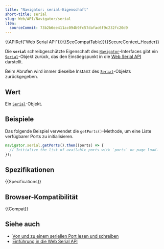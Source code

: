 ```yaml
---
title: "Navigator: serial-Eigenschaft"
short-title: serial
slug: Web/API/Navigator/serial
l10n:
  sourceCommit: 73b2b6ee411ac094b9fc57dafac6f9c232fc20d9
---
```


{{APIRef("Web Serial API")}}{{SeeCompatTable}}{{SecureContext_Header}}

Die **`serial`** schreibgeschützte Eigenschaft des [`Navigator`](/de/docs/Web/API/Navigator)-Interfaces gibt ein [`Serial`](/de/docs/Web/API/Serial)-Objekt zurück, das den Einstiegspunkt in die [Web Serial API](/de/docs/Web/API/Web_Serial_API) darstellt.

Beim Abrufen wird immer dieselbe Instanz des [`Serial`](/de/docs/Web/API/Serial)-Objekts zurückgegeben.

## Wert

Ein [`Serial`](/de/docs/Web/API/Serial)-Objekt.

## Beispiele

Das folgende Beispiel verwendet die `getPorts()`-Methode, um eine Liste verfügbarer Ports zu initialisieren.

```js
navigator.serial.getPorts().then((ports) => {
  // Initialize the list of available ports with `ports` on page load.
});
```

## Spezifikationen

{{Specifications}}

## Browser-Kompatibilität

{{Compat}}

## Siehe auch

- [Von und zu einem seriellen Port lesen und schreiben](https://developer.chrome.com/docs/capabilities/serial)
- [Einführung in die Web Serial API](https://codelabs.developers.google.com/codelabs/web-serial#0)
